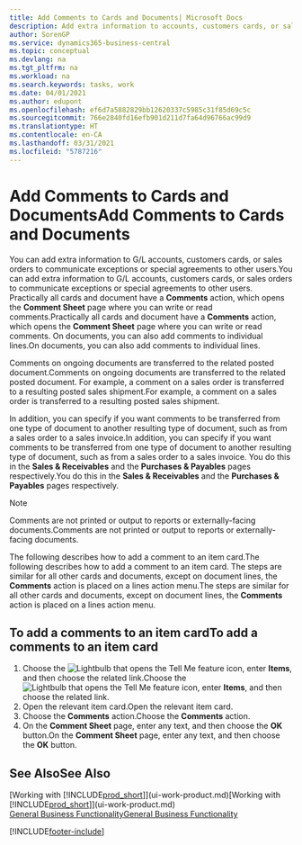 ```yaml
---
title: Add Comments to Cards and Documents| Microsoft Docs
description: Add extra information to accounts, customers cards, or sales orders to communicate agreements, such as a special price or delivery method, to other users.
author: SorenGP
ms.service: dynamics365-business-central
ms.topic: conceptual
ms.devlang: na
ms.tgt_pltfrm: na
ms.workload: na
ms.search.keywords: tasks, work
ms.date: 04/01/2021
ms.author: edupont
ms.openlocfilehash: ef6d7a5882829bb12620337c5985c31f85d69c5c
ms.sourcegitcommit: 766e2840fd16efb901d211d7fa64d96766ac99d9
ms.translationtype: HT
ms.contentlocale: en-CA
ms.lasthandoff: 03/31/2021
ms.locfileid: "5787216"
---
```

# <a name="add-comments-to-cards-and-documents"></a><span data-ttu-id="30955-103">Add Comments to Cards and Documents</span><span class="sxs-lookup"><span data-stu-id="30955-103">Add Comments to Cards and Documents</span></span>
<span data-ttu-id="30955-104">You can add extra information to G/L accounts, customers cards, or sales orders to communicate exceptions or special agreements to other users.</span><span class="sxs-lookup"><span data-stu-id="30955-104">You can add extra information to G/L accounts, customers cards, or sales orders to communicate exceptions or special agreements to other users.</span></span>
<span data-ttu-id="30955-105">Practically all cards and document have a **Comments** action, which opens the **Comment Sheet** page where you can write or read comments.</span><span class="sxs-lookup"><span data-stu-id="30955-105">Practically all cards and document have a **Comments** action, which opens the **Comment Sheet** page where you can write or read comments.</span></span> <span data-ttu-id="30955-106">On documents, you can also add comments to individual lines.</span><span class="sxs-lookup"><span data-stu-id="30955-106">On documents, you can also add comments to individual lines.</span></span>

<span data-ttu-id="30955-107">Comments on ongoing documents are transferred to the related posted document.</span><span class="sxs-lookup"><span data-stu-id="30955-107">Comments on ongoing documents are transferred to the related posted document.</span></span> <span data-ttu-id="30955-108">For example, a comment on a sales order is transferred to a resulting posted sales shipment.</span><span class="sxs-lookup"><span data-stu-id="30955-108">For example, a comment on a sales order is transferred to a resulting posted sales shipment.</span></span>

<span data-ttu-id="30955-109">In addition, you can specify if you want comments to be transferred from one type of document to another resulting type of document, such as from a sales order to a sales invoice.</span><span class="sxs-lookup"><span data-stu-id="30955-109">In addition, you can specify if you want comments to be transferred from one type of document to another resulting type of document, such as from a sales order to a sales invoice.</span></span> <span data-ttu-id="30955-110">You do this in the **Sales & Receivables** and the **Purchases & Payables** pages respectively.</span><span class="sxs-lookup"><span data-stu-id="30955-110">You do this in the **Sales & Receivables** and the **Purchases & Payables** pages respectively.</span></span>

> [!NOTE]
> <span data-ttu-id="30955-111">Comments are not printed or output to reports or externally-facing documents.</span><span class="sxs-lookup"><span data-stu-id="30955-111">Comments are not printed or output to reports or externally-facing documents.</span></span>

<span data-ttu-id="30955-112">The following describes how to add a comment to an item card.</span><span class="sxs-lookup"><span data-stu-id="30955-112">The following describes how to add a comment to an item card.</span></span> <span data-ttu-id="30955-113">The steps are similar for all other cards and documents, except on document lines, the **Comments** action is placed on a lines action menu.</span><span class="sxs-lookup"><span data-stu-id="30955-113">The steps are similar for all other cards and documents, except on document lines, the **Comments** action is placed on a lines action menu.</span></span>

## <a name="to-add-a-comments-to-an-item-card"></a><span data-ttu-id="30955-114">To add a comments to an item card</span><span class="sxs-lookup"><span data-stu-id="30955-114">To add a comments to an item card</span></span>
1. <span data-ttu-id="30955-115">Choose the ![Lightbulb that opens the Tell Me feature](media/ui-search/search_small.png "Tell me what you want to do") icon, enter **Items**, and then choose the related link.</span><span class="sxs-lookup"><span data-stu-id="30955-115">Choose the ![Lightbulb that opens the Tell Me feature](media/ui-search/search_small.png "Tell me what you want to do") icon, enter **Items**, and then choose the related link.</span></span>
2. <span data-ttu-id="30955-116">Open the relevant item card.</span><span class="sxs-lookup"><span data-stu-id="30955-116">Open the relevant item card.</span></span>
3. <span data-ttu-id="30955-117">Choose the **Comments** action.</span><span class="sxs-lookup"><span data-stu-id="30955-117">Choose the **Comments** action.</span></span>
4. <span data-ttu-id="30955-118">On the **Comment Sheet** page, enter any text, and then choose the **OK** button.</span><span class="sxs-lookup"><span data-stu-id="30955-118">On the **Comment Sheet** page, enter any text, and then choose the **OK** button.</span></span>

## <a name="see-also"></a><span data-ttu-id="30955-119">See Also</span><span class="sxs-lookup"><span data-stu-id="30955-119">See Also</span></span>
<span data-ttu-id="30955-120">[Working with [!INCLUDE[prod_short](includes/prod_short.md)]](ui-work-product.md)</span><span class="sxs-lookup"><span data-stu-id="30955-120">[Working with [!INCLUDE[prod_short](includes/prod_short.md)]](ui-work-product.md)</span></span>  
[<span data-ttu-id="30955-121">General Business Functionality</span><span class="sxs-lookup"><span data-stu-id="30955-121">General Business Functionality</span></span>](ui-across-business-areas.md)


[!INCLUDE[footer-include](includes/footer-banner.md)]